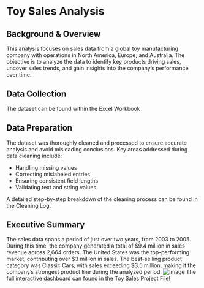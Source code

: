 # Toy Sales Analysis

## Background & Overview

This analysis focuses on sales data from a global toy manufacturing company with operations in North America, Europe, and Australia. The objective is to analyze the data to identify key products driving sales, uncover sales trends, and gain insights into the company’s performance over time.

## Data Collection

The dataset can be found within the Excel Workbook

## Data Preparation

The dataset was thoroughly cleaned and processed to ensure accurate analysis and avoid misleading conclusions. Key areas addressed during data cleaning include:

* Handling missing values
* Correcting mislabeled entries
* Ensuring consistent field lengths
* Validating text and string values

A detailed step-by-step breakdown of the cleaning process can be found in the Cleaning Log.

## Executive Summary
The sales data spans a period of just over two years, from 2003 to 2005. During this time, the company generated a total of $9.4 million in sales revenue across 2,664 orders. The United States was the top-performing market, contributing over $3 million in sales. The best-selling product category was Classic Cars, with sales exceeding $3.5 million, making it the company’s strongest product line during the analyzed period.
![image](https://github.com/user-attachments/assets/5b0d1c22-ee83-4c00-9e1b-4c417bec96e4)
The full interactive dashboard can found in the Toy Sales Project File!
